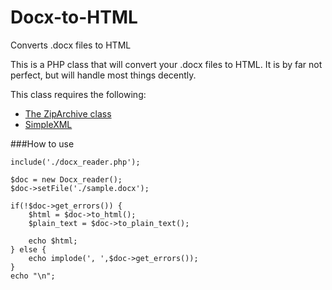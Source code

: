 Docx-to-HTML
============

Converts .docx files to HTML

This is a PHP class that will convert your .docx files to HTML. It is by far not perfect, but will handle most things decently.

This class requires the following:

- [The ZipArchive class](http://php.net/manual/en/class.ziparchive.php)
- [SimpleXML](http://php.net/manual/en/book.simplexml.php)



###How to use

```
include('./docx_reader.php');

$doc = new Docx_reader();
$doc->setFile('./sample.docx');

if(!$doc->get_errors()) {
    $html = $doc->to_html();
    $plain_text = $doc->to_plain_text();

    echo $html;
} else {
    echo implode(', ',$doc->get_errors());
}
echo "\n";

```

